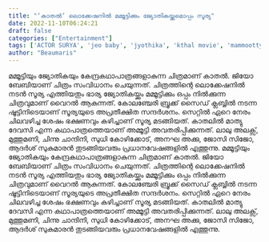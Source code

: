 ```yaml
---
title: "‘കാതൽ’ ലൊക്കേഷനിൽ മമ്മൂട്ടിക്കും ജ്യോതികയ്ക്കുമൊപ്പം സൂര്യ"
date: 2022-11-10T06:24:21
draft: false
categories: ["Entertainment"]
tags: ['ACTOR SURYA', 'jeo baby', 'jyothika', 'kthal movie', 'mammootty']
author: "Beaumaris"
---
```


മമ്മൂട്ടിയും ജ്യോതികയും കേന്ദ്രകഥാപാത്രങ്ങളാകുന്ന ചിത്രമാണ് കാതൽ. ജിയോ ബേബിയാണ് ചിത്രം സംവിധാനം ചെയുന്നത്. ചിത്രത്തിന്റെ ലൊക്കേഷനിൽ നടൻ സൂര്യ എത്തിയതും ഭാര്യ ജ്യോതികയ്ക്കും മമ്മൂട്ടിക്കും ഒപ്പം നിൽക്കുന്ന ചിത്രവുമാണ് വൈറൽ ആകുന്നത്. കോലഞ്ചേരി ബ്രൂക്ക് സൈഡ് ക്ലബ്ബിൽ നടന്ന ഷൂട്ടിനിടെയാണ് സൂര്യയുടെ അപ്രതീക്ഷിത സന്ദർശനം. സെറ്റിൽ ഏറെ നേരം ചിലവഴിച്ച ശേഷം ഭക്ഷണവും കഴിച്ചാണ് സൂര്യ മടങ്ങിയത്. കാതലിൽ മാത്യു ദേവസി എന്ന കഥാപാത്രത്തെയാണ് അമ്മൂട്ടി അവതരിപ്പിക്കുന്നത്. ലാലു അലക്സ്, മുത്തുമണി, ചിന്നു ചാന്ദിനി, സുധി കോഴിക്കോട്, അനഘ അക്കു, ജോസി സിജോ, ആദര്‍ശ് സുകുമാരന്‍ തുടങ്ങിയവരും പ്രധാനവേഷങ്ങളിൽ എത്തുന്നു.
മമ്മൂട്ടിയും ജ്യോതികയും കേന്ദ്രകഥാപാത്രങ്ങളാകുന്ന ചിത്രമാണ് കാതൽ. ജിയോ ബേബിയാണ് ചിത്രം സംവിധാനം ചെയുന്നത്. ചിത്രത്തിന്റെ ലൊക്കേഷനിൽ നടൻ സൂര്യ എത്തിയതും ഭാര്യ ജ്യോതികയ്ക്കും മമ്മൂട്ടിക്കും ഒപ്പം നിൽക്കുന്ന ചിത്രവുമാണ് വൈറൽ ആകുന്നത്. കോലഞ്ചേരി ബ്രൂക്ക് സൈഡ് ക്ലബ്ബിൽ നടന്ന ഷൂട്ടിനിടെയാണ് സൂര്യയുടെ അപ്രതീക്ഷിത സന്ദർശനം. സെറ്റിൽ ഏറെ നേരം ചിലവഴിച്ച ശേഷം ഭക്ഷണവും കഴിച്ചാണ് സൂര്യ മടങ്ങിയത്. കാതലിൽ മാത്യു ദേവസി എന്ന കഥാപാത്രത്തെയാണ് അമ്മൂട്ടി അവതരിപ്പിക്കുന്നത്. ലാലു അലക്സ്, മുത്തുമണി, ചിന്നു ചാന്ദിനി, സുധി കോഴിക്കോട്, അനഘ അക്കു, ജോസി സിജോ, ആദര്‍ശ് സുകുമാരന്‍ തുടങ്ങിയവരും പ്രധാനവേഷങ്ങളിൽ എത്തുന്നു.
